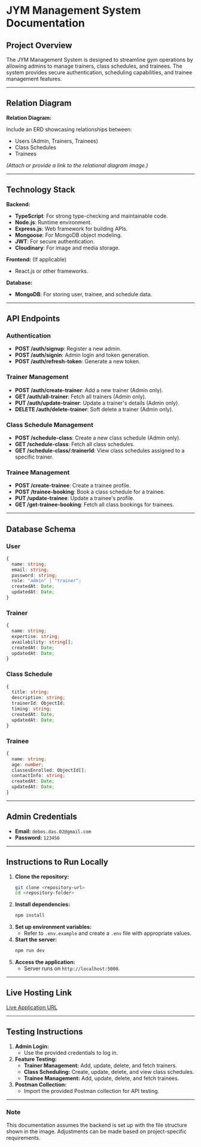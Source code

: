 # JYM Management System Documentation

## Project Overview
The JYM Management System is designed to streamline gym operations by allowing admins to manage trainers, class schedules, and trainees. The system provides secure authentication, scheduling capabilities, and trainee management features.

---

## Relation Diagram
**Relation Diagram:**

Include an ERD showcasing relationships between:
- Users (Admin, Trainers, Trainees)
- Class Schedules
- Trainees

*(Attach or provide a link to the relational diagram image.)*

---

## Technology Stack
**Backend:**
- **TypeScript**: For strong type-checking and maintainable code.
- **Node.js**: Runtime environment.
- **Express.js**: Web framework for building APIs.
- **Mongoose**: For MongoDB object modeling.
- **JWT**: For secure authentication.
- **Cloudinary**: For image and media storage.

**Frontend:** (If applicable)
- React.js or other frameworks.

**Database:**
- **MongoDB**: For storing user, trainee, and schedule data.

---

## API Endpoints

### Authentication
- **POST /auth/signup**: Register a new admin.
- **POST /auth/signin**: Admin login and token generation.
- **POST /auth/refresh-token**: Generate a new token.

### Trainer Management
- **POST /auth/create-trainer**: Add a new trainer (Admin only).
- **GET /auth/all-trainer**: Fetch all trainers (Admin only).
- **PUT /auth/update-trainer**: Update a trainer's details (Admin only).
- **DELETE /auth/delete-trainer**: Soft delete a trainer (Admin only).

### Class Schedule Management
- **POST /schedule-class**: Create a new class schedule (Admin only).
- **GET /schedule-class**: Fetch all class schedules.
- **GET /schedule-class/:trainerId**: View class schedules assigned to a specific trainer.

### Trainee Management
- **POST /create-trainee**: Create a trainee profile.
- **POST /trainee-booking**: Book a class schedule for a trainee.
- **PUT /update-trainee**: Update a trainee's profile.
- **GET /get-trainee-booking**: Fetch all class bookings for trainees.

---

## Database Schema

### User
```typescript
{
  name: string;
  email: string;
  password: string;
  role: "admin" | "trainer";
  createdAt: Date;
  updatedAt: Date;
}
```

### Trainer
```typescript
{
  name: string;
  expertise: string;
  availability: string[];
  createdAt: Date;
  updatedAt: Date;
}
```

### Class Schedule
```typescript
{
  title: string;
  description: string;
  trainerId: ObjectId;
  timing: string;
  createdAt: Date;
  updatedAt: Date;
}
```

### Trainee
```typescript
{
  name: string;
  age: number;
  classesEnrolled: ObjectId[];
  contactInfo: string;
  createdAt: Date;
  updatedAt: Date;
}
```

---

## Admin Credentials
- **Email:** `debos.das.02@gmail.com`
- **Password:** `123456`

---

## Instructions to Run Locally

1. **Clone the repository:**
   ```bash
   git clone <repository-url>
   cd <repository-folder>
   ```
2. **Install dependencies:**
   ```bash
   npm install
   ```
3. **Set up environment variables:**
   - Refer to `.env.example` and create a `.env` file with appropriate values.
4. **Start the server:**
   ```bash
   npm run dev
   ```
5. **Access the application:**
   - Server runs on `http://localhost:5000`.

---

## Live Hosting Link
[Live Application URL](#)

---

## Testing Instructions

1. **Admin Login:**
   - Use the provided credentials to log in.
2. **Feature Testing:**
   - **Trainer Management:** Add, update, delete, and fetch trainers.
   - **Class Scheduling:** Create, update, delete, and view class schedules.
   - **Trainee Management:** Add, update, delete, and fetch trainees.
3. **Postman Collection:**
   - Import the provided Postman collection for API testing.

---

### Note
This documentation assumes the backend is set up with the file structure shown in the image. Adjustments can be made based on project-specific requirements.

